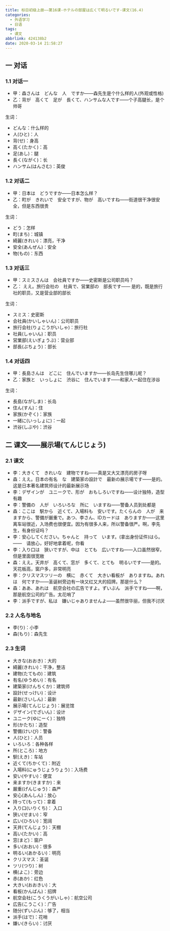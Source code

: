 ```yaml
---
title: 标日初级上册——第16课-ホテルの部屋は広くて明るいです-课文(16.4)
categories:
  - 外语学习
  - 日语
tags:
  - 课文
abbrlink: 424138b2
date: 2020-03-14 21:58:27
---
```

## 一 对话

### 1.1 对话一

* 甲：森さんは　どんな　人　ですか——森先生是个什么样的人(外观或性格)
* 乙：背が　高くて　足が　長くて、ハンサムな人です——个子高腿长，是个帅哥

<!--more-->

生词：  

* どんな：什么样的
* 人(ひと)：人
* 背(せ)：身高
* 高く(たかく)：高
* 足(あし)：腿
* 長く(ながく)：长
* ハンサム(はんさむ)：英俊

### 1.2 对话二

* 甲：日本は　どうですか——日本怎么样？
* 乙：町が　きれいで　安全ですが、物が　高いですね——街道很干净很安全，但是东西很贵

生词：  

* どう：怎样
* 町(まち)：城镇
* 綺麗(きれい)：漂亮，干净
* 安全(あんぜん)：安全
* 物(もの)：东西

### 1.3 对话三

* 甲：スミスさんは　会社員ですか——史密斯是公司职员吗？
* 乙： ええ。旅行会社の　社員で、営業部の　部長です—— 是的，既是旅行社的职员，又是营业部的部长

生词：  

* スミス：史密斯
* 会社員(かいしゃいん)：公司职员
* 旅行会社(りょこうがいしゃ)：旅行社
* 社員(しゃいん)：职员
* 営業部(えいぎょうぶ)：营业部
* 部長(ぶちょう)：部长

### 1.4 对话四

* 甲：長島さんは　どこに　住んでいますか——长岛先生住哪儿呢？
* 乙：家族と　いっしょに　渋谷に　住んでいます——和家人一起住在涉谷

生词：  

* 長島(ながしま)：长岛
* 住ん(すん)：住
* 家族(かぞく)：家族
* 一緒に(いっしょに)：一起
* 渋谷(しぶや)：渋谷

## 二 课文——展示場(てんじじょう)

### 2.1 课文

* 李：大きくて　きれいな　建物ですね——真是又大又漂亮的房子呀
* 森：ええ。日本の有名　な　建築家の設計で　最新の展示場です——是的。这是日本著名建筑师设计的最新展示场
* 李：デザインが　ユニークで、形が　おもしろいですね——设计独特，造型有趣
* 李：警備の　人が　いろいろな　所に　いますね——警备人员到处都是
* 森：ここは　駅から　近くて、入場料も　安いです。たくらんの　人が　来ますから、警備が厳重で。あつ、李さん、IDカードは　ありますか——这里离车站很近，入场费也很便宜。因为有很多人来，所以警备很严。啊，李先生，有身份证吗？
* 李：安心してください。ちゃんと　持って　います。(拿出身份证件)はら。——　请放心，好好地拿着呢，你看
* 李：入り口は　狭いですが、中は　とても　広いですね——入口虽然很窄，但是里面很宽敞
* 森：ええ。天井が　高くて、窓が　多くて、とても　明るいです——是的。天花板高，窗户多，非常明亮
* 李：クリスマスツリーの　横に　赤くて　大きい看板が　ありますね。あれは　何ですか——圣诞树旁边有一块又红又大的招牌。那是什么？
* 森：ああ、あれは　航空会社の広告ですよ。ずいぶん　派手ですね——啊，那是航空公司的广告。太花哨了
* 李：派手ですが、私は　嫌いじゃありませんよ——虽然很华丽，但我不讨厌

### 2.2 人名与地名

* 李(り)：小李
* 森(もり)：森先生

### 2.3 生词

* 大きな(おおき)：大的
* 綺麗(きれい)：干净，整洁
* 建物(たてもの)：建筑
* 有名(ゆうめい)：有名
* 建築家(けんちくか)：建筑师
* 設計(せっけい)：设计
* 最新(さいしん)：最新
* 展示場(てんじじょう)：展览馆
* デザイン(でざいん)：设计
* ユニーク(ゆにーく)：独特
* 形(かたち)：造型
* 警備(けいび)：警备
* 人(ひと)：人员
* いろいろ：各种各样
* 所(ところ)：地方
* 駅(えき)：车站
* 近くて(ちかくて)：附近
* 入場料(にゅうじょうりょう)：入场费
* 安い(やすい)：便宜
* 来ますか(きますか)：来
* 厳重(げんじゅう)：森严
* 安心(あんしん)：放心
* 持って(もって)：拿着
* 入り口(いりくち)： 入口
* 狭い(せまい)：窄
* 広い(ひろい)：宽阔
* 天井(てんじょう)：天棚
* 高い(たかい)：高
* 窓(まど)：窗户
* 多い(おおい)：很多
* 明るい(あかるい)：明亮
* クリスマス：圣诞
* ツリ(つり)：树
* 横(よこ)：旁边
* 赤(あか)：红色
* 大きい(おおきい)：大
* 看板(かんばん)：招牌
* 航空会社(こうくうがいしゃ)：航空公司
* 広告(こうこく)：广告
* 随分(ずいぶん)：够了，相当
* 派手(はで)：花哨
* 嫌い(きらい)：讨厌